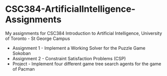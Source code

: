 # CSC384-ArtificialIntelligence-Assignments
My assignments for CSC384 Introduction to Artificial Intelligence, University of Toronto - St George Campus

* Assignment 1 - Implement a Working Solver for the Puzzle Game Sokoban
* Assignment 2 - Constraint Satisfaction Problems (CSP)
* Project - Implement four different game tree search agents for the game of Pacman
